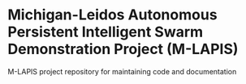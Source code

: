 #  Michigan-Leidos Autonomous Persistent Intelligent Swarm Demonstration Project (M-LAPIS)
M-LAPIS project repository for maintaining code and documentation 
